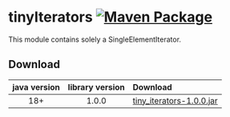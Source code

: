 # tinyIterators [![Maven Package](https://github.com/tinycodecrank/tinyIterators/actions/workflows/maven-publish.yml/badge.svg)](https://github.com/tinycodecrank/tinyIterators/actions/workflows/maven-publish.yml)
This module contains solely a SingleElementIterator.

## Download

java version | library version | Download
:----------: | :-------------: | :-------
18+          | 1.0.0           | [tiny_iterators-1.0.0.jar](https://github-registry-files.githubusercontent.com/524711166/350b3900-1c76-11ed-8320-cec0958c6479?X-Amz-Algorithm=AWS4-HMAC-SHA256&X-Amz-Credential=AKIAIWNJYAX4CSVEH53A%2F20220815%2Fus-east-1%2Fs3%2Faws4_request&X-Amz-Date=20220815T122608Z&X-Amz-Expires=300&X-Amz-Signature=b84ee66746a68ad79bae6bc80ecaab1bd56df2a4fce656d4afdfa79632d4448b&X-Amz-SignedHeaders=host&actor_id=0&key_id=0&repo_id=524711166&response-content-disposition=filename%3Dtiny_iterators-1.0.0.jar&response-content-type=application%2Foctet-stream)
